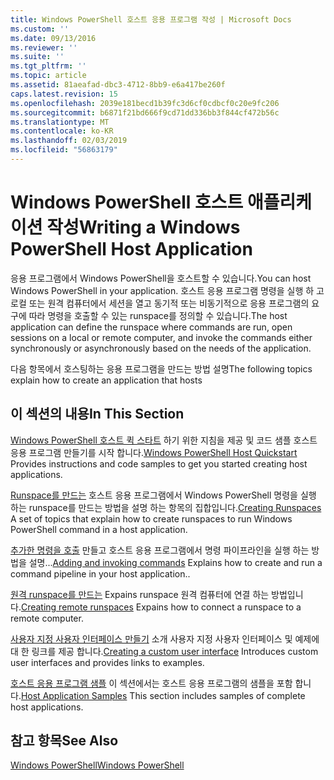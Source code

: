 ```yaml
---
title: Windows PowerShell 호스트 응용 프로그램 작성 | Microsoft Docs
ms.custom: ''
ms.date: 09/13/2016
ms.reviewer: ''
ms.suite: ''
ms.tgt_pltfrm: ''
ms.topic: article
ms.assetid: 81aeafad-dbc3-4712-8bb9-e6a417be260f
caps.latest.revision: 15
ms.openlocfilehash: 2039e181becd1b39fc3d6cf0cdbcf0c20e9fc206
ms.sourcegitcommit: b6871f21bd666f9cd71dd336bb3f844cf472b56c
ms.translationtype: MT
ms.contentlocale: ko-KR
ms.lasthandoff: 02/03/2019
ms.locfileid: "56863179"
---
```

# <a name="writing-a-windows-powershell-host-application"></a><span data-ttu-id="7fe13-102">Windows PowerShell 호스트 애플리케이션 작성</span><span class="sxs-lookup"><span data-stu-id="7fe13-102">Writing a Windows PowerShell Host Application</span></span>

<span data-ttu-id="7fe13-103">응용 프로그램에서 Windows PowerShell을 호스트할 수 있습니다.</span><span class="sxs-lookup"><span data-stu-id="7fe13-103">You can host Windows PowerShell in your application.</span></span> <span data-ttu-id="7fe13-104">호스트 응용 프로그램 명령을 실행 하 고 로컬 또는 원격 컴퓨터에서 세션을 열고 동기적 또는 비동기적으로 응용 프로그램의 요구에 따라 명령을 호출할 수 있는 runspace를 정의할 수 있습니다.</span><span class="sxs-lookup"><span data-stu-id="7fe13-104">The host application can define the runspace where commands are run, open sessions on a local or remote computer, and invoke the commands either synchronously or asynchronously based on the needs of the application.</span></span>

<span data-ttu-id="7fe13-105">다음 항목에서 호스팅하는 응용 프로그램을 만드는 방법 설명</span><span class="sxs-lookup"><span data-stu-id="7fe13-105">The following topics explain how to create an application that hosts</span></span>

## <a name="in-this-section"></a><span data-ttu-id="7fe13-106">이 섹션의 내용</span><span class="sxs-lookup"><span data-stu-id="7fe13-106">In This Section</span></span>

<span data-ttu-id="7fe13-107">[Windows PowerShell 호스트 퀵 스타트](./windows-powershell-host-quickstart.md) 하기 위한 지침을 제공 및 코드 샘플 호스트 응용 프로그램 만들기를 시작 합니다.</span><span class="sxs-lookup"><span data-stu-id="7fe13-107">[Windows PowerShell Host Quickstart](./windows-powershell-host-quickstart.md) Provides instructions and code samples to get you started creating host applications.</span></span>

<span data-ttu-id="7fe13-108">[Runspace를 만드는](./creating-runspaces.md) 호스트 응용 프로그램에서 Windows PowerShell 명령을 실행 하는 runspace를 만드는 방법을 설명 하는 항목의 집합입니다.</span><span class="sxs-lookup"><span data-stu-id="7fe13-108">[Creating Runspaces](./creating-runspaces.md) A set of topics that explain how to create runspaces to run Windows PowerShell command in a host application.</span></span>

<span data-ttu-id="7fe13-109">[추가한 명령을 호출](./adding-and-invoking-commands.md) 만들고 호스트 응용 프로그램에서 명령 파이프라인을 실행 하는 방법을 설명...</span><span class="sxs-lookup"><span data-stu-id="7fe13-109">[Adding and invoking commands](./adding-and-invoking-commands.md) Explains how to create and run a command pipeline in your host application..</span></span>

<span data-ttu-id="7fe13-110">[원격 runspace를 만드는](./creating-remote-runspaces.md) Expains runspace 원격 컴퓨터에 연결 하는 방법입니다.</span><span class="sxs-lookup"><span data-stu-id="7fe13-110">[Creating remote runspaces](./creating-remote-runspaces.md) Expains how to connect a runspace to a remote computer.</span></span>

<span data-ttu-id="7fe13-111">[사용자 지정 사용자 인터페이스 만들기](./creating-a-custom-user-interface.md) 소개 사용자 지정 사용자 인터페이스 및 예제에 대 한 링크를 제공 합니다.</span><span class="sxs-lookup"><span data-stu-id="7fe13-111">[Creating a custom user interface](./creating-a-custom-user-interface.md) Introduces custom user interfaces and provides links to examples.</span></span>

<span data-ttu-id="7fe13-112">[호스트 응용 프로그램 샘플](./host-application-samples.md) 이 섹션에서는 호스트 응용 프로그램의 샘플을 포함 합니다.</span><span class="sxs-lookup"><span data-stu-id="7fe13-112">[Host Application Samples](./host-application-samples.md) This section includes samples of complete host applications.</span></span>

## <a name="see-also"></a><span data-ttu-id="7fe13-113">참고 항목</span><span class="sxs-lookup"><span data-stu-id="7fe13-113">See Also</span></span>

[<span data-ttu-id="7fe13-114">Windows PowerShell</span><span class="sxs-lookup"><span data-stu-id="7fe13-114">Windows PowerShell</span></span>](http://msdn.microsoft.com/en-us/b41a2af3-aec1-402d-8e18-c2c26be461ff)